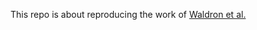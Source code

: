 This repo is about reproducing the work of [Waldron et al. ](https://pubs.rsc.org/en/content/articlehtml/2019/re/c9re00342h)
